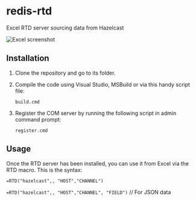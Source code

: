 # redis-rtd
Excel RTD server sourcing data from Hazelcast

![Excel screenshot](doc/ice_video_20180709-212403.gif)


## Installation
1. Clone the repository and go to its folder.
2. Compile the code using Visual Studio, MSBuild or via this handy script file:

   `build.cmd`


3. Register the COM server by running the following script in admin command prompt:
   
   `register.cmd`

## Usage

Once the RTD server has been installed, you can use it from Excel via the RTD macro.
This is the syntax:

`=RTD("hazelcast",, "HOST","CHANNEL")`

`=RTD("hazelcast",, "HOST","CHANNEL", "FIELD")`   // For JSON data



